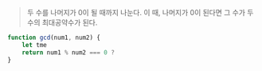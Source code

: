 
> 두 수를 나머지가 0이 될 때까지 나눈다. 이 때, 나머지가 0이 된다면 그 수가 두 수의 최대공약수가 된다. 

```js
function gcd(num1, num2) {
	let tme
	return num1 % num2 === 0 ? 
}
```
